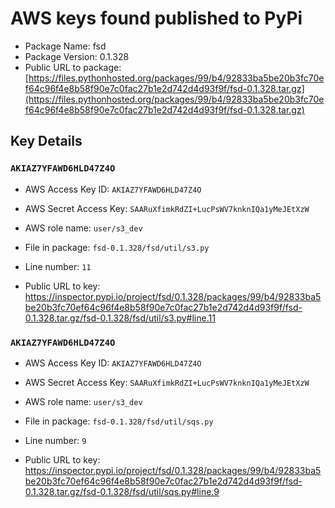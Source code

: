 # AWS keys found published to PyPi

* Package Name: fsd
* Package Version: 0.1.328
* Public URL to package: [https://files.pythonhosted.org/packages/99/b4/92833ba5be20b3fc70ef64c96f4e8b58f90e7c0fac27b1e2d742d4d93f9f/fsd-0.1.328.tar.gz](https://files.pythonhosted.org/packages/99/b4/92833ba5be20b3fc70ef64c96f4e8b58f90e7c0fac27b1e2d742d4d93f9f/fsd-0.1.328.tar.gz)

## Key Details

### `AKIAZ7YFAWD6HLD47Z4O`

* AWS Access Key ID: `AKIAZ7YFAWD6HLD47Z4O`
* AWS Secret Access Key: `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` 
* AWS role name: `user/s3_dev`
* File in package: `fsd-0.1.328/fsd/util/s3.py`
* Line number: `11`

* Public URL to key: https://inspector.pypi.io/project/fsd/0.1.328/packages/99/b4/92833ba5be20b3fc70ef64c96f4e8b58f90e7c0fac27b1e2d742d4d93f9f/fsd-0.1.328.tar.gz/fsd-0.1.328/fsd/util/s3.py#line.11



### `AKIAZ7YFAWD6HLD47Z4O`

* AWS Access Key ID: `AKIAZ7YFAWD6HLD47Z4O`
* AWS Secret Access Key: `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` 
* AWS role name: `user/s3_dev`
* File in package: `fsd-0.1.328/fsd/util/sqs.py`
* Line number: `9`

* Public URL to key: https://inspector.pypi.io/project/fsd/0.1.328/packages/99/b4/92833ba5be20b3fc70ef64c96f4e8b58f90e7c0fac27b1e2d742d4d93f9f/fsd-0.1.328.tar.gz/fsd-0.1.328/fsd/util/sqs.py#line.9


